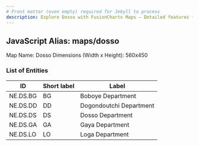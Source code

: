 ```yaml
---
# Front matter (even empty) required for Jekyll to process
description: Explore Dosso with FusionCharts Maps – Detailed features for seamless integration. Try now & enhance your data visualization today! 
---
```


## JavaScript Alias: maps/dosso

Map Name: Dosso
Dimensions (Width x Height): 560x450

### List of Entities

| ID       | Short label | Label                   |
| -------- | ----------- | ----------------------- |
| NE.DS.BG | BG          | Boboye Department       |
| NE.DS.DD | DD          | Dogondoutchi Department |
| NE.DS.DS | DS          | Dosso Department        |
| NE.DS.GA | GA          | Gaya Department         |
| NE.DS.LO | LO          | Loga Department         |
